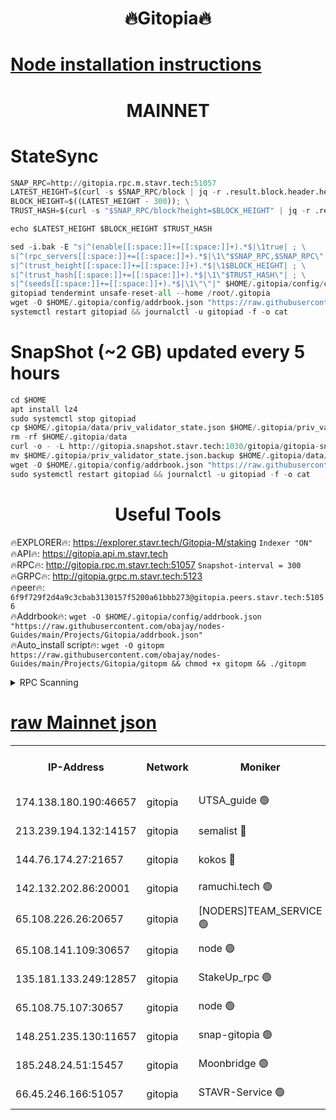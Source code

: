 <h1 align="center"> 🔥Gitopia🔥</h1>

[Node installation instructions](https://github.com/obajay/nodes-Guides/tree/main/Projects/Gitopia)
=

<h1 align="center"> MAINNET</h1>

# StateSync
```python
SNAP_RPC=http://gitopia.rpc.m.stavr.tech:51057
LATEST_HEIGHT=$(curl -s $SNAP_RPC/block | jq -r .result.block.header.height); \
BLOCK_HEIGHT=$((LATEST_HEIGHT - 300)); \
TRUST_HASH=$(curl -s "$SNAP_RPC/block?height=$BLOCK_HEIGHT" | jq -r .result.block_id.hash)

echo $LATEST_HEIGHT $BLOCK_HEIGHT $TRUST_HASH

sed -i.bak -E "s|^(enable[[:space:]]+=[[:space:]]+).*$|\1true| ; \
s|^(rpc_servers[[:space:]]+=[[:space:]]+).*$|\1\"$SNAP_RPC,$SNAP_RPC\"| ; \
s|^(trust_height[[:space:]]+=[[:space:]]+).*$|\1$BLOCK_HEIGHT| ; \
s|^(trust_hash[[:space:]]+=[[:space:]]+).*$|\1\"$TRUST_HASH\"| ; \
s|^(seeds[[:space:]]+=[[:space:]]+).*$|\1\"\"|" $HOME/.gitopia/config/config.toml
gitopiad tendermint unsafe-reset-all --home /root/.gitopia
wget -O $HOME/.gitopia/config/addrbook.json "https://raw.githubusercontent.com/obajay/nodes-Guides/main/Projects/Gitopia/addrbook.json"
systemctl restart gitopiad && journalctl -u gitopiad -f -o cat
```
# SnapShot (~2 GB) updated every 5 hours
```python
cd $HOME
apt install lz4
sudo systemctl stop gitopiad
cp $HOME/.gitopia/data/priv_validator_state.json $HOME/.gitopia/priv_validator_state.json.backup
rm -rf $HOME/.gitopia/data
curl -o - -L http://gitopia.snapshot.stavr.tech:1030/gitopia/gitopia-snap.tar.lz4 | lz4 -c -d - | tar -x -C $HOME/.gitopia --strip-components 2
mv $HOME/.gitopia/priv_validator_state.json.backup $HOME/.gitopia/data/priv_validator_state.json
wget -O $HOME/.gitopia/config/addrbook.json "https://raw.githubusercontent.com/obajay/nodes-Guides/main/Projects/Gitopia/addrbook.json"
sudo systemctl restart gitopiad && journalctl -u gitopiad -f -o cat
```
 <h1 align="center"> Useful Tools</h1>

🔥EXPLORER🔥:      https://explorer.stavr.tech/Gitopia-M/staking  `Indexer "ON"` \
🔥API🔥: 			 		 https://gitopia.api.m.stavr.tech \
🔥RPC🔥:           http://gitopia.rpc.m.stavr.tech:51057              `Snapshot-interval = 300` \
🔥GRPC🔥:          http://gitopia.grpc.m.stavr.tech:5123 \
🔥peer🔥:					 `6f9f729f2d4a9c3cbab3130157f5200a61bbb273@gitopia.peers.stavr.tech:51056` \
🔥Addrbook🔥:    ```wget -O $HOME/.gitopia/config/addrbook.json "https://raw.githubusercontent.com/obajay/nodes-Guides/main/Projects/Gitopia/addrbook.json"``` \
🔥Auto_install script🔥: ```wget -O gitopm https://raw.githubusercontent.com/obajay/nodes-Guides/main/Projects/Gitopia/gitopm && chmod +x gitopm && ./gitopm```


<details>
<summary>RPC Scanning</summary>

<h2 align="center"> We scan nodes in real time every 4 hours. And we provide the final result of RPC endpoints.
We cannot influence the operation of these nodes in any way. </h2>


```python
If Voting Power is higher than 0 --> then the Node is a validator of the network and may be subject to attack and be a potential threat to the chain.
```
```python
We marked such validators with a red symbol
```

</details>

[raw Mainnet json](https://rpc-check.gitopm.stavr.tech/gitopm/rpc-gitopm-result.json)
=

<table><tr><th>IP-Address</th><th>Network</th><th>Moniker</th><th>Latest Block Height</th><th>Earliest Block Height</th><th>Catching Up</th><th>Voting Power</th><th>Scan Time</th></tr><tr><td>174.138.180.190:46657</td><td>gitopia</td><td>UTSA_guide 🟢</td><td>10086249</td><td>6071990</td><td>False</td><td>0</td><td>2023-12-03T21:36:41.532003439UTC</td></tr><tr><td>213.239.194.132:14157</td><td>gitopia</td><td>semalist 🔴</td><td>10086262</td><td>6071990</td><td>False</td><td>429049</td><td>2023-12-03T21:37:01.381927613UTC</td></tr><tr><td>144.76.174.27:21657</td><td>gitopia</td><td>kokos 🔴</td><td>10086268</td><td>6071990</td><td>False</td><td>936373</td><td>2023-12-03T21:37:11.036791500UTC</td></tr><tr><td>142.132.202.86:20001</td><td>gitopia</td><td>ramuchi.tech 🟢</td><td>10086267</td><td>6548337</td><td>False</td><td>0</td><td>2023-12-03T21:37:10.407635016UTC</td></tr><tr><td>65.108.226.26:20657</td><td>gitopia</td><td>[NODERS]TEAM_SERVICE 🟢</td><td>10086279</td><td>6846001</td><td>False</td><td>0</td><td>2023-12-03T21:37:28.257096484UTC</td></tr><tr><td>65.108.141.109:30657</td><td>gitopia</td><td>node 🟢</td><td>10086267</td><td>6931333</td><td>False</td><td>0</td><td>2023-12-03T21:37:09.910808247UTC</td></tr><tr><td>135.181.133.249:12857</td><td>gitopia</td><td>StakeUp_rpc 🟢</td><td>10086268</td><td>8010001</td><td>False</td><td>0</td><td>2023-12-03T21:37:10.740836794UTC</td></tr><tr><td>65.108.75.107:30657</td><td>gitopia</td><td>node 🟢</td><td>10086274</td><td>8802845</td><td>False</td><td>0</td><td>2023-12-03T21:37:21.712736009UTC</td></tr><tr><td>148.251.235.130:11657</td><td>gitopia</td><td>snap-gitopia 🟢</td><td>10086267</td><td>9516001</td><td>False</td><td>0</td><td>2023-12-03T21:37:10.171436469UTC</td></tr><tr><td>185.248.24.51:15457</td><td>gitopia</td><td>Moonbridge 🟢</td><td>10086262</td><td>9781501</td><td>False</td><td>0</td><td>2023-12-03T21:37:01.065474671UTC</td></tr><tr><td>66.45.246.166:51057</td><td>gitopia</td><td>STAVR-Service 🟢</td><td>10086255</td><td>10083601</td><td>False</td><td>0</td><td>2023-12-03T21:36:50.398848040UTC</td></tr></table>
